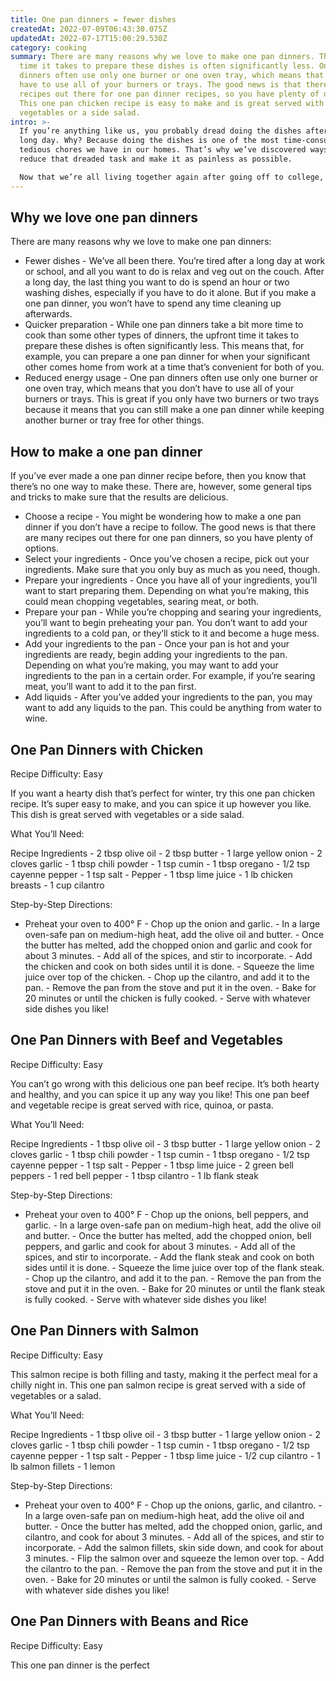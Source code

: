 ```yaml
---
title: One pan dinners = fewer dishes
createdAt: 2022-07-09T06:43:30.075Z
updatedAt: 2022-07-17T15:00:29.530Z
category: cooking
summary: There are many reasons why we love to make one pan dinners. The upfront
  time it takes to prepare these dishes is often significantly less. One pan
  dinners often use only one burner or one oven tray, which means that you don’t
  have to use all of your burners or trays. The good news is that there are many
  recipes out there for one pan dinner recipes, so you have plenty of options.
  This one pan chicken recipe is easy to make and is great served with
  vegetables or a side salad.
intro: >-
  If you’re anything like us, you probably dread doing the dishes after a
  long day. Why? Because doing the dishes is one of the most time-consuming and
  tedious chores we have in our homes. That’s why we’ve discovered ways to
  reduce that dreaded task and make it as painless as possible.

  Now that we’re all living together again after going off to college, we’ve introduced a lot of new habits as roommates. One of our favorites is learning how to make one pan dinners on nights when everyone has somewhere to be after dinner. It means less time in the kitchen and fewer dishes to clean later on!
---
```


## Why we love one pan dinners

There are many reasons why we love to make one pan dinners:

- Fewer dishes - We’ve all been there. You’re tired after a long day at work or school, and all you want to do is relax and veg out on the couch. After a long day, the last thing you want to do is spend an hour or two washing dishes, especially if you have to do it alone. But if you make a one pan dinner, you won’t have to spend any time cleaning up afterwards.
- Quicker preparation - While one pan dinners take a bit more time to cook than some other types of dinners, the upfront time it takes to prepare these dishes is often significantly less. This means that, for example, you can prepare a one pan dinner for when your significant other comes home from work at a time that’s convenient for both of you.
- Reduced energy usage - One pan dinners often use only one burner or one oven tray, which means that you don’t have to use all of your burners or trays. This is great if you only have two burners or two trays because it means that you can still make a one pan dinner while keeping another burner or tray free for other things.

## How to make a one pan dinner

If you’ve ever made a one pan dinner recipe before, then you know that there’s no one way to make these. There are, however, some general tips and tricks to make sure that the results are delicious.

- Choose a recipe - You might be wondering how to make a one pan dinner if you don’t have a recipe to follow. The good news is that there are many recipes out there for one pan dinners, so you have plenty of options.
- Select your ingredients - Once you’ve chosen a recipe, pick out your ingredients. Make sure that you only buy as much as you need, though.
- Prepare your ingredients - Once you have all of your ingredients, you’ll want to start preparing them. Depending on what you’re making, this could mean chopping vegetables, searing meat, or both.
- Prepare your pan - While you’re chopping and searing your ingredients, you’ll want to begin preheating your pan. You don’t want to add your ingredients to a cold pan, or they’ll stick to it and become a huge mess.
- Add your ingredients to the pan - Once your pan is hot and your ingredients are ready, begin adding your ingredients to the pan. Depending on what you’re making, you may want to add your ingredients to the pan in a certain order. For example, if you’re searing meat, you’ll want to add it to the pan first.
- Add liquids - After you’ve added your ingredients to the pan, you may want to add any liquids to the pan. This could be anything from water to wine.

## One Pan Dinners with Chicken

Recipe Difficulty: Easy

If you want a hearty dish that’s perfect for winter, try this one pan chicken recipe. It’s super easy to make, and you can spice it up however you like. This dish is great served with vegetables or a side salad.

What You’ll Need:

Recipe Ingredients - 2 tbsp olive oil - 2 tbsp butter - 1 large yellow onion - 2 cloves garlic - 1 tbsp chili powder - 1 tsp cumin - 1 tbsp oregano - 1/2 tsp cayenne pepper - 1 tsp salt - Pepper - 1 tbsp lime juice - 1 lb chicken breasts - 1 cup cilantro

Step-by-Step Directions:

- Preheat your oven to 400° F - Chop up the onion and garlic. - In a large oven-safe pan on medium-high heat, add the olive oil and butter. - Once the butter has melted, add the chopped onion and garlic and cook for about 3 minutes. - Add all of the spices, and stir to incorporate. - Add the chicken and cook on both sides until it is done. - Squeeze the lime juice over top of the chicken. - Chop up the cilantro, and add it to the pan. - Remove the pan from the stove and put it in the oven. - Bake for 20 minutes or until the chicken is fully cooked. - Serve with whatever side dishes you like!

## One Pan Dinners with Beef and Vegetables

Recipe Difficulty: Easy

You can’t go wrong with this delicious one pan beef recipe. It’s both hearty and healthy, and you can spice it up any way you like! This one pan beef and vegetable recipe is great served with rice, quinoa, or pasta.

What You’ll Need:

Recipe Ingredients - 1 tbsp olive oil - 3 tbsp butter - 1 large yellow onion - 2 cloves garlic - 1 tbsp chili powder - 1 tsp cumin - 1 tbsp oregano - 1/2 tsp cayenne pepper - 1 tsp salt - Pepper - 1 tbsp lime juice - 2 green bell peppers - 1 red bell pepper - 1 tbsp cilantro - 1 lb flank steak

Step-by-Step Directions:

- Preheat your oven to 400° F - Chop up the onions, bell peppers, and garlic. - In a large oven-safe pan on medium-high heat, add the olive oil and butter. - Once the butter has melted, add the chopped onion, bell peppers, and garlic and cook for about 3 minutes. - Add all of the spices, and stir to incorporate. - Add the flank steak and cook on both sides until it is done. - Squeeze the lime juice over top of the flank steak. - Chop up the cilantro, and add it to the pan. - Remove the pan from the stove and put it in the oven. - Bake for 20 minutes or until the flank steak is fully cooked. - Serve with whatever side dishes you like!

## One Pan Dinners with Salmon

Recipe Difficulty: Easy

This salmon recipe is both filling and tasty, making it the perfect meal for a chilly night in. This one pan salmon recipe is great served with a side of vegetables or a salad.

What You’ll Need:

Recipe Ingredients - 1 tbsp olive oil - 3 tbsp butter - 1 large yellow onion - 2 cloves garlic - 1 tbsp chili powder - 1 tsp cumin - 1 tbsp oregano - 1/2 tsp cayenne pepper - 1 tsp salt - Pepper - 1 tbsp lime juice - 1/2 cup cilantro - 1 lb salmon fillets - 1 lemon

Step-by-Step Directions:

- Preheat your oven to 400° F - Chop up the onions, garlic, and cilantro. - In a large oven-safe pan on medium-high heat, add the olive oil and butter. - Once the butter has melted, add the chopped onion, garlic, and cilantro, and cook for about 3 minutes. - Add all of the spices, and stir to incorporate. - Add the salmon fillets, skin side down, and cook for about 3 minutes. - Flip the salmon over and squeeze the lemon over top. - Add the cilantro to the pan. - Remove the pan from the stove and put it in the oven. - Bake for 20 minutes or until the salmon is fully cooked. - Serve with whatever side dishes you like!

## One Pan Dinners with Beans and Rice

Recipe Difficulty: Easy

This one pan dinner is the perfect
